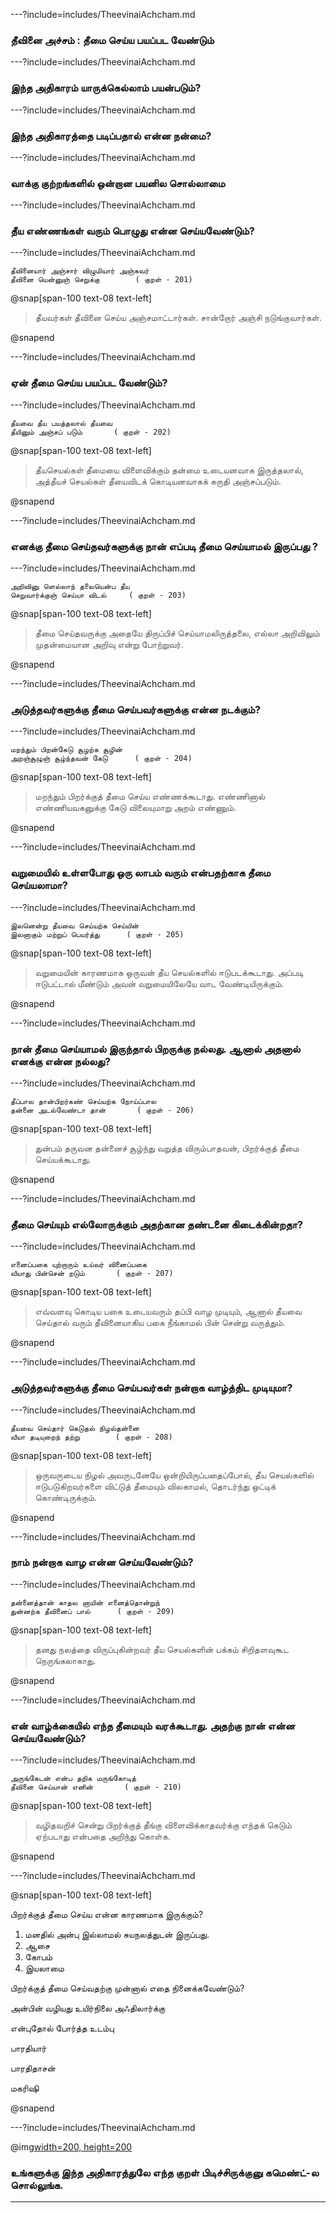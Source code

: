 ---?include=includes/TheevinaiAchcham.md

### தீவினை அச்சம் : தீமை செய்ய பயப்பட வேண்டும்

---?include=includes/TheevinaiAchcham.md

### இந்த அதிகாரம் யாருக்கெல்லாம் பயன்படும்?

---?include=includes/TheevinaiAchcham.md

### இந்த அதிகாரத்தை படிப்பதால் என்ன நன்மை?

---?include=includes/TheevinaiAchcham.md

### வாக்கு குற்றங்களில் ஒன்றான பயனில சொல்லாமை  

---?include=includes/TheevinaiAchcham.md

### தீய எண்ணங்கள் வரும் பொழுது என்ன செய்யவேண்டும்?

---?include=includes/TheevinaiAchcham.md

```
தீவினையார் அஞ்சார் விழுமியார் அஞ்சுவர்
தீவினை யென்னுஞ் செறுக்கு		( குறள் - 201)

```

@snap[span-100 text-08 text-left]

> தீயவர்கள் தீவினை செய்ய அஞ்சமாட்டார்கள். சான்றோர் அஞ்சி நடுங்குவார்கள்.

@snapend

---?include=includes/TheevinaiAchcham.md

### ஏன் தீமை செய்ய பயப்பட வேண்டும்?

---?include=includes/TheevinaiAchcham.md

```
தீயவை தீய பயத்தலால் தீயவை
தீயினும் அஞ்சப் படும்		( குறள் - 202)

```

@snap[span-100 text-08 text-left]

> தீயசெயல்கள் தீமையை விளைவிக்கும் தன்மை உடையனவாக இருத்தலால், அத்தீயச் செயல்கள் தீயைவிடக் கொடியனவாகக் கருதி அஞ்சப்படும்.

@snapend

---?include=includes/TheevinaiAchcham.md

### எனக்கு தீமை செய்தவர்களுக்கு நான் எப்படி தீமை செய்யாமல் இருப்பது ?

---?include=includes/TheevinaiAchcham.md

```
அறிவினு ளெல்லாந் தலையென்ப தீய
செறுவார்க்குஞ் செய்யா விடல்		( குறள் - 203)

```

@snap[span-100 text-08 text-left]

> தீமை செய்தவருக்கு அதையே திருப்பிச் செய்யாமலிருத்தலை, எல்லா அறிவிலும் முதன்மையான அறிவு என்று போற்றுவர்.

@snapend

---?include=includes/TheevinaiAchcham.md

### அடுத்தவர்களுக்கு தீமை செய்பவர்களுக்கு என்ன நடக்கும்?

---?include=includes/TheevinaiAchcham.md

```
மறந்தும் பிறன்கேடு சூழற்க சூழின்
அறஞ்சூழுஞ் சூழ்ந்தவன் கேடு		( குறள் - 204)

```

@snap[span-100 text-08 text-left]

> மறந்தும் பிறர்க்குத் தீமை செய்ய எண்ணக்கூடாது. எண்ணினால் எண்ணியவகனுக்கு கேடு விலையுமாறு அறம் எண்ணும்.

@snapend

---?include=includes/TheevinaiAchcham.md

### வறுமையில் உள்ளபோது ஒரு லாபம் வரும் என்பதற்காக தீமை செய்யலாமா?

---?include=includes/TheevinaiAchcham.md

```
இலனென்று தீயவை செய்யற்க செய்யின்
இலனாகும் மற்றுப் பெயர்த்து		( குறள் - 205)

```

@snap[span-100 text-08 text-left]

> வறுமையின் காரணமாக ஒருவன் தீய செயல்களில் ஈடுபடக்கூடாது. அப்படி ஈடுபட்டால் மீண்டும் அவன் வறுமையிலேயே வாட வேண்டியிருக்கும்.

@snapend

---?include=includes/TheevinaiAchcham.md

### நான் தீமை செய்யாமல் இருந்தால் பிறருக்கு நல்லது. ஆனால் அதனால் எனக்கு என்ன நல்லது?

---?include=includes/TheevinaiAchcham.md

```
தீப்பால தான்பிறர்கண் செய்யற்க நோய்ப்பால
தன்னை அடல்வேண்டா தான்		( குறள் - 206)

```

@snap[span-100 text-08 text-left]

> துன்பம் தருவன தன்னைச் சூழ்ந்து வறுத்த விரும்பாதவன், பிறர்க்குத் தீமை செய்யக்கூடாது.

@snapend

---?include=includes/TheevinaiAchcham.md

### தீமை செய்யும் எல்லோருக்கும் அதற்கான தண்டனை கிடைக்கின்றதா?

---?include=includes/TheevinaiAchcham.md

```
எனைப்பகை யுற்றாரும் உய்வர் வினைப்பகை
வீயாது பின்சென் றடும்		( குறள் - 207)

```

@snap[span-100 text-08 text-left]

> எவ்வளவு கொடிய பகை உடையவரும் தப்பி வாழ முடியும், ஆனால் தீயவை செய்தால் வரும் தீவினையாகிய பகை நீங்காமல் பின் சென்று வருத்தும்.

@snapend

---?include=includes/TheevinaiAchcham.md

### அடுத்தவர்களுக்கு தீமை செய்பவர்கள் நன்றாக வாழ்த்திட முடியுமா?

---?include=includes/TheevinaiAchcham.md

```
தீயவை செய்தார் கெடுதல் நிழல்தன்னை
வீயா தடியுறைந் தற்று		( குறள் - 208)

```

@snap[span-100 text-08 text-left]

> ஒருவருடைய நிழல் அவருடனேயே ஒன்றியிருப்பதைப்போல், தீய செயல்களில் ஈடுபடுகிறவர்களை விட்டுத் தீமையும் விலகாமல், தொடர்ந்து ஒட்டிக் கொண்டிருக்கும்.

@snapend

---?include=includes/TheevinaiAchcham.md

### நாம் நன்றாக வாழ என்ன செய்யவேண்டும்?

---?include=includes/TheevinaiAchcham.md

```
தன்னைத்தான் காதல னாயின் எனைத்தொன்றுந்
துன்னற்க தீவினைப் பால்		( குறள் - 209)

```

@snap[span-100 text-08 text-left]

> தனது நலத்தை விருப்புகின்றவர் தீய செயல்களின் பக்கம் சிறிதளவுகூட நெருங்கலாகாது.

@snapend

---?include=includes/TheevinaiAchcham.md

### என் வாழ்க்கையில் எந்த தீமையும் வரக்கூடாது. அதற்கு நான் என்ன செய்யவேண்டும்?

---?include=includes/TheevinaiAchcham.md

```
அருங்கேடன் என்ப தறிக மருங்கோடித்
தீவினை செய்யான் எனின்		( குறள் - 210)

```

@snap[span-100 text-08 text-left]

> வழிதவறிச் சென்று பிறர்க்குத் தீங்கு விளைவிக்காதவர்க்கு எந்தக் கெடும் ஏற்படாது என்பதை அறிந்து கொள்க.

@snapend

---?include=includes/TheevinaiAchcham.md

@snap[span-100 text-08 text-left]
<div class="conclusion" >
பிறர்க்குத் தீமை செய்ய என்ன காரணமாக இருக்கும்?

1. மனதில் அன்பு இல்லாமல் சுயநலத்துடன் இருப்பது. 
2. ஆசை 
3. கோபம் 
4. இயலாமை 

பிறர்க்குத் தீமை செய்வதற்கு முன்னால் எதை நினைக்கவேண்டும்?

அன்பின் வழியது உயிர்நிலை அஃதிலார்க்கு 

என்புதோல் போர்த்த உடம்பு

பாரதியார் 

பாரதிதாசன் 

மகரிஷி  

</div>

@snapend

---?include=includes/TheevinaiAchcham.md

@img[width=200, height=200](assets/img/comment-button.png)

### உங்களுக்கு இந்த அதிகாரத்துலே எந்த குறள் பிடிச்சிருக்குனு கமெண்ட்-ல சொல்லுங்க.

---